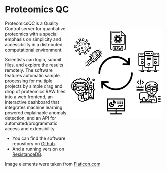 # Proteomics QC

<img src="img/ProteomicsQC.png" alt="drawing" width="300" style="float: right; margin: 25px 0px 100px 5px"/>

ProteomicsQC is a Quality Control server for quantiative proteomics with a special emphasis on simplicity and accessibility in a distributed computational environment.

Scientists can login, submit files, and explore the results remotely. The software features automatic sample processing for multiple projects by simple drag and drop of proteomics RAW files into a web frontend, an interactive dashboard that integrates machine learning powered explainable anomaly detection, and an API for automated/programmatic access and extensibility.  

- You can find the software repository on [Github](https://github.com/sorenwacker/ProteomicsQC).
- And a running version on [ResistanceDB](https://proteomics.resistancedb.org).

Image elements were taken from [Flaticon.com](https://flaticon.com).
